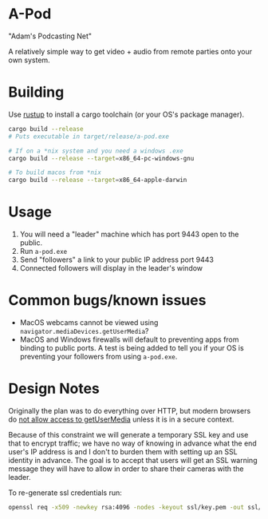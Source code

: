 
# A-Pod

"Adam's Podcasting Net"

A relatively simple way to get video + audio
from remote parties onto your own system.

# Building

Use [rustup](https://rustup.rs/) to install a cargo toolchain (or your OS's package manager).

```bash
cargo build --release
# Puts executable in target/release/a-pod.exe

# If on a *nix system and you need a windows .exe
cargo build --release --target=x86_64-pc-windows-gnu

# To build macos from *nix
cargo build --release --target=x86_64-apple-darwin
```

# Usage

1. You will need a "leader" machine which has port 9443 open to the public.
2. Run `a-pod.exe`
3. Send "followers" a link to your public IP address port 9443
4. Connected followers will display in the leader's window

# Common bugs/known issues

 - MacOS webcams cannot be viewed using `navigator.mediaDevices.getUserMedia`?
 - MacOS and Windows firewalls will default to preventing apps from binding to public ports.
   A test is being added to tell you if your OS is preventing your followers from using `a-pod.exe`.


# Design Notes

Originally the plan was to do everything over HTTP, but modern
browsers do [not allow access to getUserMedia](https://developer.mozilla.org/en-US/docs/Web/API/MediaDevices/getUserMedia#Privacy_and_security) unless it is in a secure context.

Because of this constraint we will generate a temporary SSL key
and use that to encrypt traffic; we have no way of knowing in advance what
the end user's IP address is and I don't to burden them with setting up
an SSL identity in advance. The goal is to accept that users will get an SSL
warning message they will have to allow in order to share their cameras with the leader.

To re-generate ssl credentials run:

```bash
openssl req -x509 -newkey rsa:4096 -nodes -keyout ssl/key.pem -out ssl/cert.pem -days 365 -subj '/CN=unknown-cn'
```



